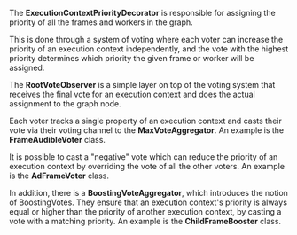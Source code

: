 The **ExecutionContextPriorityDecorator** is responsible for assigning the
priority of all the frames and workers in the graph.

This is done through a system of voting where each voter can increase the
priority of an execution context independently, and the vote with the highest
priority determines which priority the given frame or worker will be assigned.

The **RootVoteObserver** is a simple layer on top of the voting system that
receives the final vote for an execution context and does the actual assignment
to the graph node.

Each voter tracks a single property of an execution context and casts their vote
via their voting channel to the **MaxVoteAggregator**. An example is the
**FrameAudibleVoter** class.

It is possible to cast a "negative" vote which can reduce the priority of an
execution context by overriding the vote of all the other voters. An example is
the **AdFrameVoter** class.

In addition, there is a **BoostingVoteAggregator**, which introduces the notion
of BoostingVotes. They ensure that an execution context's priority is always
equal or higher than the priority of another execution context, by casting a
vote with a matching priority. An example is the **ChildFrameBooster** class.
